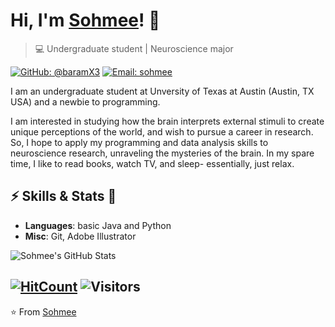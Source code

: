 # Hi, I'm [Sohmee](https://baramX3.github.io)! 👋

> 💻 Undergraduate student | Neuroscience major

[![GitHub: @baramX3](https://img.shields.io/github/followers/availchet?label=follow&style=social)](https://github.com/baramX3)
[![Email: sohmee](https://img.shields.io/badge/Email-sohmee-red)](mailto:sohmeekim@utexas.edu)
 
I am an undergraduate student at Unversity of Texas at Austin (Austin, TX USA) and a newbie to programming.

I am interested in studying how the brain interprets external stimuli to create unique perceptions of the world, and wish to pursue a career in research. So, I hope to apply my programming and data analysis skills to neuroscience research, unraveling the mysteries of the brain. In my spare time, I like to read books, watch TV, and sleep- essentially, just relax.

## ⚡ Skills & Stats 🎉
- **Languages**: basic Java and Python
- **Misc**: Git, Adobe Illustrator

![Sohmee's GitHub Stats](https://github-readme-stats.vercel.app/api?username=baramX3&show_icons=true)

[![HitCount](http://hits.dwyl.com/baramX3/baramX3.svg)](http://hits.dwyl.com/baramX3/baramX3)
![Visitors](https://visitor-badge.laobi.icu/badge?page_id=baramX3)
---
⭐️ From [Sohmee](https://github.com/baramX3)
